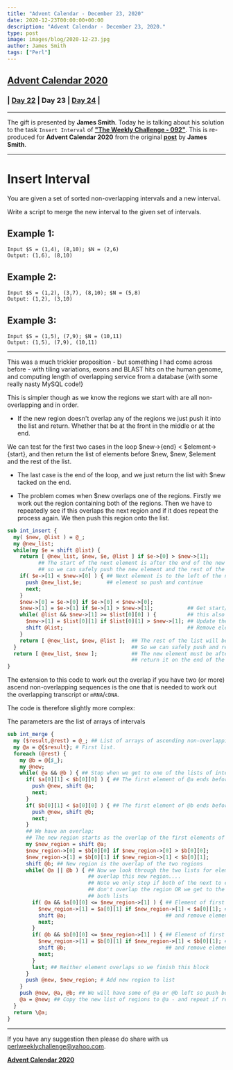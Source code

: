 ```yaml
---
title: "Advent Calendar - December 23, 2020"
date: 2020-12-23T00:00:00+00:00
description: "Advent Calendar - December 23, 2020."
type: post
image: images/blog/2020-12-23.jpg
author: James Smith
tags: ["Perl"]
---
```


## [**Advent Calendar 2020**](/blog/advent-calendar-2020)
### | [**Day 22**](/blog/advent-calendar-2020-12-22) | **Day 23** | [**Day 24**](/blog/advent-calendar-2020-12-24) |
***

The gift is presented by **James Smith**. Today he is talking about his solution to the task `Insert Interval` of **["The Weekly Challenge - 092"](/blog/perl-weekly-challenge-092)**. This is re-produced for **Advent Calendar 2020** from the original [**post**](http://blogs.perl.org/users/james_curtis-smith/2020/12/perl-weekly-challenge-92.html) by **James Smith**.

***

# Insert Interval

You are given a set of sorted non-overlapping intervals and a new interval.

Write a script to merge the new interval to the given set of intervals.

## Example 1:

    Input $S = (1,4), (8,10); $N = (2,6)
    Output: (1,6), (8,10)

## Example 2:

    Input $S = (1,2), (3,7), (8,10); $N = (5,8)
    Output: (1,2), (3,10)

## Example 3:

    Input $S = (1,5), (7,9); $N = (10,11)
    Output: (1,5), (7,9), (10,11)

***

This was a much trickier proposition - but something I had come across before - with tiling variations, exons and BLAST hits on the human genome, and computing length of overlapping service from a database {with some really nasty MySQL code!}

This is simpler though as we know the regions we start with are all non-overlapping and in order.

* If the new region doesn't overlap any of the regions we just push it into the list and return. Whether that be at the front in the middle or at the end.

We can test for the first two cases in the loop $new->{end} < $element->{start}, and then return the list of elements before $new, $new, $element and the rest of the list.

* The last case is the end of the loop, and we just return the list with $new tacked on the end.

* The problem comes when $new overlaps one of the regions. Firstly we work out the region containing both of the regions. Then we have to repeatedly see if this overlaps the next region and if it does repeat the process again. We then push this region onto the list.

```perl
sub int_insert {
  my( $new, @list ) = @_;
  my @new_list;
  while(my $e = shift @list) {
    return [ @new_list, $new, $e, @list ] if $e->[0] > $new->[1];
          ## The start of the next element is after the end of the new element -
          ## so we can safely push the new element and the rest of the list (and return it)
    if( $e->[1] < $new->[0] ) { ## Next element is to the left of the new
      push @new_list,$e;        ## element so push and continue
      next;
    }
    $new->[0] = $e->[0] if $e->[0] < $new->[0];
    $new->[1] = $e->[1] if $e->[1] > $new->[1];           ## Get start/end of first overlap...
    while( @list && $new->[1] >= $list[0][0] ) {          ## this also overlaps the next list element
      $new->[1] = $list[0][1] if $list[0][1] > $new->[1]; ## Update the end of the region if rqd
      shift @list;                                        ## Remove element from list;
    }
    return [ @new_list, $new, @list ];  ## The rest of the list will be after the "new" element now
  }                                     ## So we can safely push and return it....
  return [ @new_list, $new ];           ## The new element must be after the list so we just
                                        ## return it on the end of the list...
}
```

The extension to this code to work out the overlap if you have two (or more) ascend non-overlapping sequences is the one that is needed to work out the overlapping transcript or `mRNA`/`cDNA`.

The code is therefore slightly more complex:

The parameters are the list of arrays of intervals

```perl
sub int_merge {
  my ($result,@rest) = @_; ## List of arrays of ascending non-overlapping regions
  my @a = @{$result}; # First list.
  foreach (@rest) {
    my @b = @{$_};
    my @new;
    while( @a && @b ) { ## Stop when we get to one of the lists of intervals.
      if( $a[0][1] < $b[0][0] ) { ## The first element of @a ends before the first element of @b
        push @new, shift @a;
        next;
      }
      if( $b[0][1] < $a[0][0] ) { ## The first element of @b ends before the first element of @a
        push @new, shift @b;
        next;
      }
      ## We have an overlap;
      ## The new region starts as the overlap of the first elements of both lists
      my $new_region = shift @a;
      $new_region->[0] = $b[0][0] if $new_region->[0] > $b[0][0];
      $new_region->[1] = $b[0][1] if $new_region->[1] < $b[0][1];
      shift @b; ## New region is the overlap of the two regions
      while( @a || @b ) { ## Now we look through the two lists for elements that
                          ## overlap this new region....
                          ## Note we only stop if both of the next to elements
                          ## don't overlap the region OR we get to the end of
                          ## both lists
        if( @a && $a[0][0] <= $new_region->[1] ) { ## Element of first list overlaps -
          $new_region->[1] = $a[0][1] if $new_region->[1] < $a[0][1]; ## extend region if required
          shift @a;                                ## and remove element
          next;
        }
        if( @b && $b[0][0] <= $new_region->[1] ) { ## Element of first list overlaps -
          $new_region->[1] = $b[0][1] if $new_region->[1] < $b[0][1]; ## extend region if required
          shift @b;                                ## and remove element
          next;
        }
        last; ## Neither element overlaps so we finish this block
      }
      push @new, $new_region; # Add new region to list
    }
    push @new, @a, @b; ## We will have some of @a or @b left so push both on the answer
    @a = @new; ## Copy the new list of regions to @a - and repeat if required
  }
  return \@a;
}
```

***

If you have any suggestion then please do share with us <perlweeklychallenge@yahoo.com>.

[**Advent Calendar 2020**](/blog/advent-calendar-2020)
